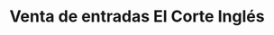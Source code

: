 ---
title: "Venta de entradas El Corte Inglés"
url: /granada/venta-de-entradas-el-corte-ingles/
shop: Tickets
---